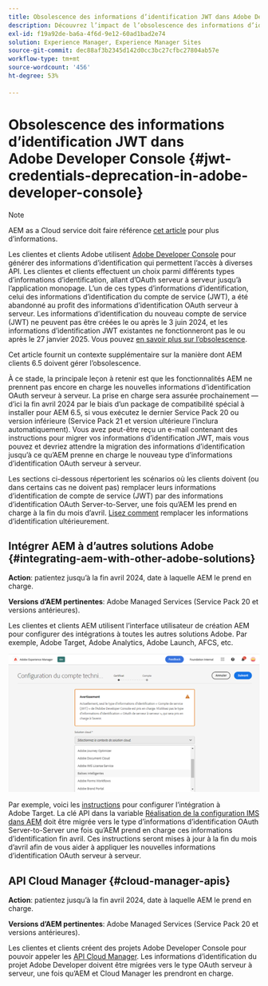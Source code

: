 ```yaml
---
title: Obsolescence des informations d’identification JWT dans Adobe Developer Console
description: Découvrez l’impact de l’obsolescence des informations d’identification JWT dans Adobe Developer Console sur AEM.
exl-id: f19a92de-ba6a-4f6d-9e12-60ad1bad2e74
solution: Experience Manager, Experience Manager Sites
source-git-commit: dec88af3b2345d142d0cc3bc27cfbc27804ab57e
workflow-type: tm+mt
source-wordcount: '456'
ht-degree: 53%

---
```


# Obsolescence des informations d’identification JWT dans Adobe Developer Console {#jwt-credentials-deprecation-in-adobe-developer-console}

>[!NOTE]
> AEM as a Cloud service doit faire référence [cet article](https://experienceleague.adobe.com/docs/experience-manager-cloud-service/content/security/jwt-credentials-deprecation-in-adobe-developer-console.html) pour plus d’informations.

Les clientes et clients Adobe utilisent [Adobe Developer Console](https://developer.adobe.com/console) pour générer des informations d’identification qui permettent l’accès à diverses API. Les clientes et clients effectuent un choix parmi différents types d’informations d’identification, allant d’OAuth serveur à serveur jusqu’à l’application monopage. L’un de ces types d’informations d’identification, celui des informations d’identification du compte de service (JWT), a été abandonné au profit des informations d’identification OAuth serveur à serveur. Les informations d’identification du nouveau compte de service (JWT) ne peuvent pas être créées le ou après le 3 juin 2024, et les informations d’identification JWT existantes ne fonctionneront pas le ou après le 27 janvier 2025. Vous pouvez [en savoir plus sur l’obsolescence](https://developer.adobe.com/developer-console/docs/guides/authentication/ServerToServerAuthentication/migration/).

Cet article fournit un contexte supplémentaire sur la manière dont AEM clients 6.5 doivent gérer l’obsolescence.

À ce stade, la principale leçon à retenir est que les fonctionnalités AEM ne prennent pas encore en charge les nouvelles informations d’identification OAuth serveur à serveur. La prise en charge sera assurée prochainement — d’ici la fin avril 2024 par le biais d’un package de compatibilité spécial à installer pour AEM 6.5, si vous exécutez le dernier Service Pack 20 ou version inférieure (Service Pack 21 et version ultérieure l’inclura automatiquement). Vous avez peut-être reçu un e-mail contenant des instructions pour migrer vos informations d’identification JWT, mais vous pouvez et devriez attendre la migration des informations d’identification jusqu’à ce qu’AEM prenne en charge le nouveau type d’informations d’identification OAuth serveur à serveur.

Les sections ci-dessous répertorient les scénarios où les clients doivent (ou dans certains cas ne doivent pas) remplacer leurs informations d’identification de compte de service (JWT) par des informations d’identification OAuth Server-to-Server, une fois qu’AEM les prend en charge à la fin du mois d’avril. [Lisez comment](https://developer.adobe.com/developer-console/docs/guides/authentication/ServerToServerAuthentication/migration/#migration-overview) remplacer les informations d’identification ultérieurement.

## Intégrer AEM à d’autres solutions Adobe {#integrating-aem-with-other-adobe-solutions}

**Action**: patientez jusqu’à la fin avril 2024, date à laquelle AEM le prend en charge.

**Versions d’AEM pertinentes**: Adobe Managed Services (Service Pack 20 et versions antérieures).


Les clientes et clients AEM utilisent l’interface utilisateur de création AEM pour configurer des intégrations à toutes les autres solutions Adobe. Par exemple, Adobe Target, Adobe Analytics, Adobe Launch, AFCS, etc.

![Intégrer AEM à d’autres solutions](/help/sites-administering/assets/jwt-deprecation.png)

Par exemple, voici les [instructions](https://docs.mktossl.com/docs/experience-manager-cloud-service/content/sites/integrations/integration-adobe-target-ims.html?lang=fr) pour configurer l’intégration à Adobe Target. La clé API dans la variable [Réalisation de la configuration IMS dans AEM](https://docs.mktossl.com/docs/experience-manager-cloud-service/content/sites/integrations/integration-adobe-target-ims.html?lang=fr#completing-the-ims-configuration-in-aem) doit être migrée vers le type d’informations d’identification OAuth Server-to-Server une fois qu’AEM prend en charge ces informations d’identification fin avril. Ces instructions seront mises à jour à la fin du mois d’avril afin de vous aider à appliquer les nouvelles informations d’identification OAuth serveur à serveur.

## API Cloud Manager {#cloud-manager-apis}

**Action**: patientez jusqu’à la fin avril 2024, date à laquelle AEM le prend en charge.

**Versions d’AEM pertinentes**: Adobe Managed Services (Service Pack 20 et versions antérieures).

Les clientes et clients créent des projets Adobe Developer Console pour pouvoir appeler les [API Cloud Manager](https://developer.adobe.com/experience-cloud/cloud-manager/guides/getting-started/create-api-integration/). Les informations d’identification du projet Adobe Developer doivent être migrées vers le type OAuth serveur à serveur, une fois qu’AEM et Cloud Manager les prendront en charge.
